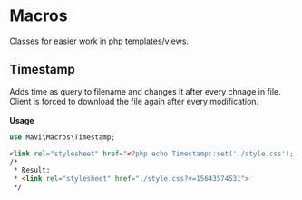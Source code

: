 # Macros
Classes for easier work in php templates/views.

## Timestamp
Adds time as query to filename and changes it after every chnage in file.<br>
Client is forced to download the file again after every modification.<br>
<br>
**Usage**
```php
use Mavi\Macros\Timestamp;
```

```html
<link rel="stylesheet" href="<?php echo Timestamp::set('./style.css'); ?>">
/*
 * Result:
 * <link rel="stylesheet" href="./style.css?v=15643574531">
 */
```
